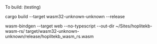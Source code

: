 To build: (testing)

cargo build --target wasm32-unknown-unknown --release

wasm-bindgen --target web --no-typescript --out-dir ~/Sites/hoplitekb-wasm-rs/ target/wasm32-unknown-unknown/release/hoplitekb_wasm_rs.wasm
